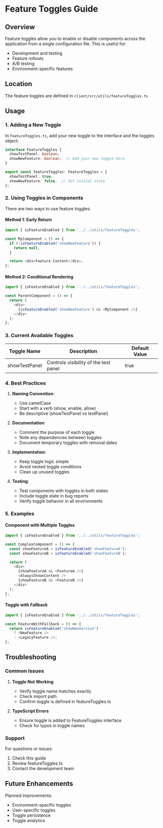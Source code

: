 # Feature Toggles Guide

## Overview
Feature toggles allow you to enable or disable components across the application from a single configuration file. This is useful for:
- Development and testing
- Feature rollouts
- A/B testing
- Environment-specific features

## Location
The feature toggles are defined in `client/src/utils/featureToggles.ts`

## Usage

### 1. Adding a New Toggle

In `featureToggles.ts`, add your new toggle to the interface and the toggles object:

```typescript
interface FeatureToggles {
  showTestPanel: boolean;
  showNewFeature: boolean;  // Add your new toggle here
}

export const featureToggles: FeatureToggles = {
  showTestPanel: true,
  showNewFeature: false,  // Set initial state
};
```

### 2. Using Toggles in Components

There are two ways to use feature toggles:

#### Method 1: Early Return
```typescript
import { isFeatureEnabled } from '../../utils/featureToggles';

const MyComponent = () => {
  if (!isFeatureEnabled('showNewFeature')) {
    return null;
  }

  return <div>Feature Content</div>;
};
```

#### Method 2: Conditional Rendering
```typescript
import { isFeatureEnabled } from '../../utils/featureToggles';

const ParentComponent = () => {
  return (
    <div>
      {isFeatureEnabled('showNewFeature') && <MyComponent />}
    </div>
  );
};
```

### 3. Current Available Toggles

| Toggle Name | Description | Default Value |
|------------|-------------|---------------|
| showTestPanel | Controls visibility of the test panel | true |

### 4. Best Practices

1. **Naming Convention**:
   - Use camelCase
   - Start with a verb (show, enable, allow)
   - Be descriptive (showTestPanel vs testPanel)

2. **Documentation**:
   - Comment the purpose of each toggle
   - Note any dependencies between toggles
   - Document temporary toggles with removal dates

3. **Implementation**:
   - Keep toggle logic simple
   - Avoid nested toggle conditions
   - Clean up unused toggles

4. **Testing**:
   - Test components with toggles in both states
   - Include toggle state in bug reports
   - Verify toggle behavior in all environments

### 5. Examples

#### Component with Multiple Toggles
```typescript
import { isFeatureEnabled } from '../../utils/featureToggles';

const ComplexComponent = () => {
  const showFeatureA = isFeatureEnabled('showFeatureA');
  const showFeatureB = isFeatureEnabled('showFeatureB');

  return (
    <div>
      {showFeatureA && <FeatureA />}
      <AlwaysShownContent />
      {showFeatureB && <FeatureB />}
    </div>
  );
};
```

#### Toggle with Fallback
```typescript
import { isFeatureEnabled } from '../../utils/featureToggles';

const FeatureWithFallback = () => {
  return isFeatureEnabled('showNewVersion') 
    ? <NewFeature />
    : <LegacyFeature />;
};
```

## Troubleshooting

### Common Issues

1. **Toggle Not Working**
   - Verify toggle name matches exactly
   - Check import path
   - Confirm toggle is defined in featureToggles.ts

2. **TypeScript Errors**
   - Ensure toggle is added to FeatureToggles interface
   - Check for typos in toggle names

### Support

For questions or issues:
1. Check this guide
2. Review featureToggles.ts
3. Contact the development team

## Future Enhancements

Planned improvements:
- Environment-specific toggles
- User-specific toggles
- Toggle persistence
- Toggle analytics 